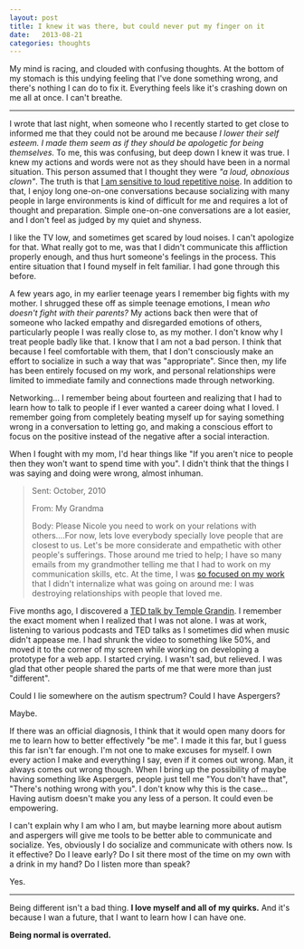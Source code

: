 ```yaml
---
layout: post
title: I knew it was there, but could never put my finger on it
date:   2013-08-21
categories: thoughts
---
```



My mind is racing, and clouded with confusing thoughts. At the bottom of my stomach is this undying feeling that I've done something wrong, and there's nothing I can do to fix it. Everything feels like it's crashing down on me all at once. I can't breathe.

---

I wrote that last night, when someone who I recently started to get close to informed me that they could not be around me because *I lower their self esteem. I made them seem as if they should be apologetic for being themselves.* To me, this was confusing, but deep down I knew it was true. I knew my actions and words were not as they should have been in a normal situation. This person assumed that I thought they were *"a loud, obnoxious clown"*. The truth is that [I am sensitive to loud repetitive noise](http://www.autism-help.org/story-adult-sound-sensitivity.htm). In addition to that, I enjoy long one-on-one conversations because socializing with many people in large environments is kind of difficult for me and requires a lot of thought and preparation. Simple one-on-one conversations are a lot easier, and I don't feel as judged by my quiet and shyness. 

I like the TV low, and sometimes get scared by loud noises. I can't apologize for that. What really got to me, was that I didn't communicate this affliction properly enough, and thus hurt someone's feelings in the process. This entire situation that I found myself in felt familiar. I had gone through this before.

A few years ago, in my earlier teenage years I remember big fights with my mother. I shrugged these off as simple teenage emotions, I mean *who doesn't fight with their parents?* My actions back then were that of someone who lacked empathy and disregarded emotions of others, particularly people I was really close to, as my mother. I don't know why I treat people badly like that. I know that I am not a bad person. I think that because I feel comfortable with them, that I don't consciously make an effort to socialize in such a way that was "appropriate". Since then, my life has been entirely focused on my work, and personal relationships were limited to immediate family and connections made through networking. 

Networking… I remember being about fourteen and realizing that I had to learn how to talk to people if I ever wanted a career doing what I loved. I remember going from completely beating myself up for saying something wrong in a conversation to letting go, and making a conscious effort to focus on the positive instead of the negative after a social interaction. 

When I fought with my mom, I'd hear things like "If you aren't nice to people then they won't want to spend time with you". I didn't think that the things I was saying and doing were wrong, almost inhuman.

> Sent: October, 2010
> 
> From: My Grandma
> 
> Body:
> Please Nicole you need to work on your relations with others....For now, lets love everybody specially love people that are closest to us. Let's be more considerate and empathetic with other people's sufferings.
> Those around me tried to help; I have so many emails from my grandmother telling me that I had to work on my communication skills, etc. At the time, I was [so focused on my work](http://www.theverge.com/2013/6/6/4399468/autism-tech-jobs-unemployment-crisis-solution) that I didn't internalize what was going on around me: I was destroying relationships with people that loved me.



Five months ago, I discovered a [TED talk by Temple Grandin](http://www.ted.com/talks/temple_grandin_the_world_needs_all_kinds_of_minds.html). I remember the exact moment when I realized that I was not alone. I was at work, listening to various podcasts and TED talks as I sometimes did when music didn't appease me. I had shrunk the video to something like 50%, and moved it to the corner of my screen while working on developing a prototype for a web app. I started crying. I wasn't sad, but relieved. I was glad that other people shared the parts of me that were more than just "different". 

Could I lie somewhere on the autism spectrum? Could I have Aspergers?

Maybe.

If there was an official diagnosis, I think that it would open many doors for me to learn how to better effectively "be me". I made it this far, but I guess this far isn't far enough. I'm not one to make excuses for myself. I own every action I make and everything I say, even if it comes out wrong. Man, it always comes out wrong though. When I bring up the possibility of maybe having something like Aspergers, people just tell me "You don't have that", "There's nothing wrong with you". I don't know why this is the case… Having autism doesn't make you any less of a person. It could even be empowering.

I can't explain why I am who I am, but maybe learning more about autism and aspergers will give me tools to be better able to communicate and socialize. Yes, obviously I do socialize and communicate with others now. Is it effective? Do I leave early? Do I sit there most of the time on my own with a drink in my hand? Do I listen more than speak? 

Yes.

--- 

Being different isn't a bad thing. **I love myself and all of my quirks.** And it's because I wan a future, that I want to learn how I can have one. 

**Being normal is overrated.**